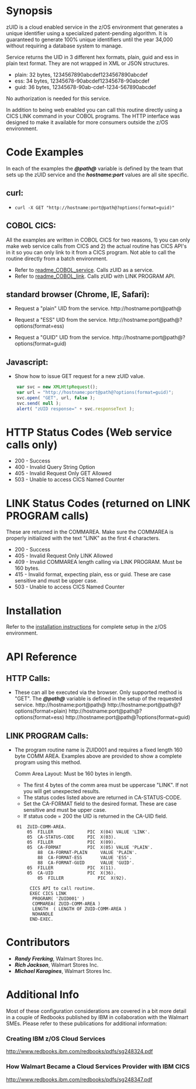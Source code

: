# Synopsis

zUID is a cloud enabled service in the z/OS environment that generates a unique identifier using a specialized patent-pending algorithm. It is guaranteed to generate 100% unique identifiers until the year 34,000 without requiring a database system to manage.

Service returns the UID in 3 different hex formats, plain, guid and ess in plain text format. They are not wrapped in XML or JSON structures.
- plain:	32 bytes, 1234567890abcdef1234567890abcdef
- ess:		34 bytes, 12345678-90abcdef12345678-90abcdef
- guid:		36 bytes, 12345678-90ab-cdef-1234-567890abcdef

No authorization is needed for this service.

In addition to being web enabled you can call this routine directly using a CICS LINK command in your COBOL programs. The HTTP interface was designed to make it available for more consumers outside the z/OS environment.


# Code Examples

In each of the examples the **_@path@_** variable is defined by the team that sets up the zUID service and the **_hostname:port_** values are all site specific.

## curl:
- ```curl -X GET "http://hostname:port@path@?options(format=guid)"```
	
## COBOL CICS:
All the examples are written in COBOL CICS for two reasons, 1) you can only make web service calls from CICS and 2) the actual routine has CICS API's in it so you can only link to it from a CICS program. Not able to call the routine directly from a batch environment.
	
- Refer to [readme_COBOL_service](./readmd_COBOL_service.md). Calls zUID as a service.
- Refer to [readme_COBOL_link](./readme_COBOL_link.md). Calls zUID with LINK PROGRAM API.
	
## standard browser (Chrome, IE, Safari):
- Request a "plain" UID from the service.
	http://hostname:port@path@
	
- Request a "ESS" UID from the service.
	http://hostname:port@path@?options(format=ess)
	
- Request a "GUID" UID from the service.
	http://hostname:port@path@?options(format=guid)
	
## Javascript:
- Show how to issue GET request for a new zUID value.
```javascript
	var svc = new XMLHttpRequest();
	var url = "http://hostname:port@path@?options(format=guid)";
	svc.open( "GET", url, false );
	svc.send( null );
	alert( "zUID response=" + svc.responseText );
```

# HTTP Status Codes (Web service calls only)
- 200 - Success
- 400 - Invalid Query String Option
- 405 - Invalid Request Only GET Allowed
- 503 - Unable to access CICS Named Counter


# LINK Status Codes (returned on LINK PROGRAM calls)
These are returned in the COMMAREA. Make sure the COMMAREA is properly initialized with the text "LINK" as the first 4 characters.

- 200 - Success
- 405 - Invalid Request Only LINK Allowed
- 409 - Invalid COMMAREA length calling via LINK PROGRAM. Must be 160 bytes.
- 415 - Invalid format, expecting plain, ess or guid. These are case sensitive and must be upper case.
- 503 - Unable to access CICS Named Counter
    
    
# Installation

Refer to the [installation instructions](./Installation.md) for complete setup in the z/OS environment.


# API Reference

## HTTP Calls:
- These can all be executed via the browser. Only supported method is "GET". The **_@path@_** variable is defined in the setup of the requested service.
	http://hostname:port@path@
	http://hostname:port@path@?options(format=plain)
	http://hostname:port@path@?options(format=ess)
	http://hostname:port@path@?options(format=guid)
	
## LINK PROGRAM Calls:
- The program routine name is ZUID001 and requires a fixed length 160 byte COMM AREA. Examples above are provided to show a complete program using this method.
	
	Comm Area Layout: Must be 160 bytes in length.
	- The first 4 bytes of the comm area must be uppercase "LINK". If not you will get unexpected results.
	- The status codes listed above are returned in CA-STATUS-CODE.
	- Set the CA-FORMAT field to the desired format. These are case sensitive and must be upper case.
	- If status code = 200 the UID is returned in the CA-UID field.
```COBOL
	01  ZUID-COMM-AREA.                                  
	    05  FILLER             PIC  X(04) VALUE 'LINK'. 
	    05  CA-STATUS-CODE     PIC  X(03).              
	    05  FILLER             PIC  X(09).              
	    05  CA-FORMAT          PIC  X(05) VALUE 'PLAIN'.
	        88  CA-FORMAT-PLAIN     VALUE 'PLAIN'.      
	        88  CA-FORMAT-ESS       VALUE 'ESS'.        
	        88  CA-FORMAT-GUID      VALUE 'GUID'.       
	    05  FILLER             PIC  X(11).              
	    05  CA-UID             PIC  X(36).              
            05  FILLER             PIC  X(92).              
            
         CICS API to call routine.
         EXEC CICS LINK                             
	      PROGRAM( 'ZUID001' )                  
	      COMMAREA( ZUID-COMM-AREA )            
	      LENGTH  ( LENGTH OF ZUID-COMM-AREA )  
	      NOHANDLE                              
         END-EXEC.                                  
```


# Contributors

- **_Randy Frerking_**,	Walmart Stores Inc.
- **_Rich Jackson_**, Walmart Stores Inc.
- **_Michael Karagines_**, Walmart Stores Inc.


# Additional Info

Most of these configuration considerations are covered in a bit more detail in a couple of Redbooks published by IBM in collaboration with the 
Walmart SMEs. Please refer to these publications for additional information:

### Creating IBM z/OS Cloud Services
http://www.redbooks.ibm.com/redbooks/pdfs/sg248324.pdf

### How Walmart Became a Cloud Services Provider with IBM CICS 
http://www.redbooks.ibm.com/redbooks/pdfs/sg248347.pdf
